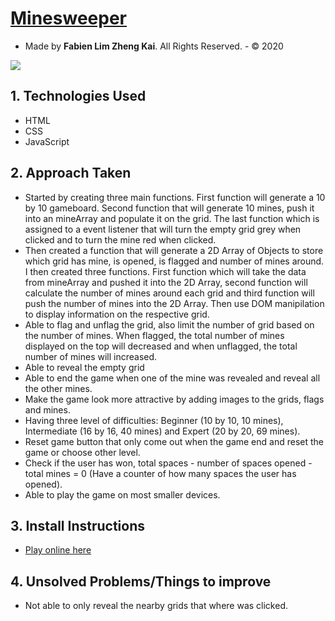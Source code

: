 # [Minesweeper](https://en.wikipedia.org/wiki/Minesweeper_(video_game))
- Made by **Fabien Lim Zheng Kai**. All Rights Reserved. - © 2020

<img src="./image/beginner-level-demo.gif">

## 1. Technologies Used
- HTML
- CSS
- JavaScript

## 2. Approach Taken
- Started by creating three main functions. First function will generate a 10 by 10 gameboard. Second function that will generate 10 mines, push it into an mineArray and populate it on the grid. The last function which is assigned to a event listener that will turn the empty grid grey when clicked and to turn the mine red when clicked. 
- Then created a function that will generate a 2D Array of Objects to store which grid has mine, is opened, is flagged and number of mines around. I then created three functions. First function which will take the data from mineArray and pushed it into the 2D Array, second function will calculate the number of mines around each grid and third function will push the number of mines into the 2D Array. Then use DOM manipilation to display information on the respective grid.
- Able to flag and unflag the grid, also limit the number of grid based on the number of mines. When flagged, the total number of mines displayed on the top will decreased and when unflagged, the total number of mines will increased. 
- Able to reveal the empty grid 
- Able to end the game when one of the mine was revealed and reveal all the other mines.
- Make the game look more attractive by adding images to the grids, flags and mines.
- Having three level of difficulties: Beginner (10 by 10, 10 mines), Intermediate (16 by 16, 40 mines) and Expert (20 by 20, 69 mines).
- Reset game button that only come out when the game end and reset the game or choose other level.
- Check if the user has won, total spaces - number of spaces opened - total mines = 0 (Have a counter of how many spaces the user has opened).
- Able to play the game on most smaller devices.

## 3. Install Instructions
- [Play online here](https://fabienlimzk.github.io/sei23-project-one-minesweeper/)

## 4. Unsolved Problems/Things to improve
- Not able to only reveal the nearby grids that where was clicked.